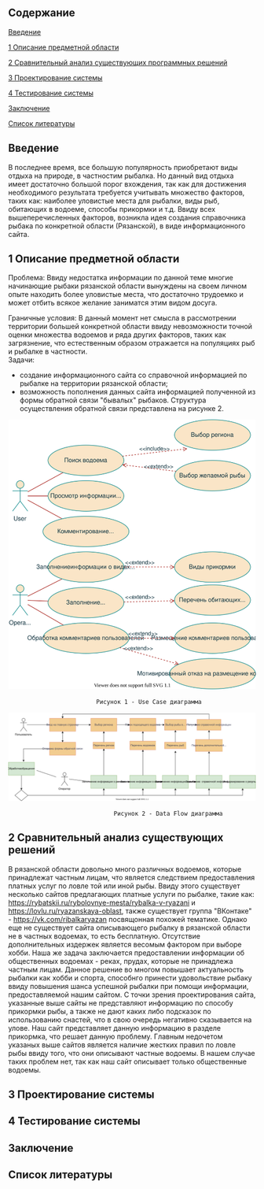 
## Содержание 

[Введение](#introdution) 

[1 Описание предметной области](#domainDescription) 


[2 Сравнительный анализ существующих программных решений](#existSoftware) 


[3 Проектирование системы](#Systemdesign)


[4 Тестирование системы](#Checkingandtestingthesystem)


[Заключение](#Conclusion)


[Список литературы](#Listofliterature)


<a name="introduction"/>

## Введение
   В последнее время, все большую популярность приобретают виды отдыха на природе, в частностим рыбалка. Но данный вид отдыха
имеет достаточно большой порог вхождения, так как для достижения необходимого результата требуется учитывать множество факторов,
таких как: наиболее уловистые места для рыбалки, виды рыб, обитающих в водоеме, способы прикормки и т.д. 
Ввиду всех вышеперечисленных факторов, возникла идея создания справочника рыбака по конкретной области (Рязанской), в виде информационного сайта. 

<a name="domainDescription"/>

## 1 Описание предметной области

Проблема:
    Ввиду недостатка информации по данной теме многие начинающие рыбаки рязанской области вынуждены на своем личном опыте находить более 
уловистые места, что достаточно трудоемко и может отбить всякое желание заниматся этим видом досуга.  
     
Граничные условия:
    В данный момент нет смысла в рассмотрении территории большей конкретной области ввиду невозможности точной оценки множества водоемов и 
ряда других факторов, таких как загрязнение, что естественным образом отражается на популяциях рыб и рыбалке в частности.  
Задачи:
- создание информационного сайта со справочной информацией по рыбалке на территории рязанской области;
- возможность пополнения данных сайта информацией полученной из формы обратной связи "бывалых" рыбаков.
Структура осуществления обратной связи представлена на рисунке 2.

                                                          
![Use case](https://raw.githubusercontent.com/Gsuslov/site/main/use%20readme.svg)
                                                                  
							 Рисунок 1 - Use Case диаграмма
								  
![DFD](https://raw.githubusercontent.com/Gsuslov/site/develop/DFD%20latest.svg)
                                                                    
						          Рисунок 2 - Data Flow диаграмма 


<a name="existSoftware">

## 2 Сравнительный анализ существующих решений
	
В рязанской области довольно много различных водоемов, которые принадлежат частным лицам, что является следствием предоставления платных услуг по ловле той или иной рыбы.
Ввиду этого существует несколько сайтов предлагающих платные услуги по рыбалке, такие как: https://rybatskii.ru/rybolovnye-mesta/rybalka-v-ryazani и https://lovlu.ru/ryazanskaya-oblast, также существует группа "ВКонтаке" - https://vk.com/ribalkaryazan посвящонная похожей тематике. Однако  еще не существует сайта описывающего рыбалку в рязанской области не в частных водоемах, то есть бесплатную. Отсутствие дополнительных издержек является весомым фактором при выборе хобби. Наша же задача заключается предоставлении информации об общественных водоемах - реках, прудах, которые не принадлежа частным лицам. Данное решение во многом повышает актуальность рыбалки как хобби и спорта, способнго принести удовольствие рыбаку ввиду повышения шанса успешной рыбалки при помощи информации, предоставляемой нашим сайтом. С точки зрения проектирования сайта, указанные выше сайты не представляют информацию по способу прикормки рыбы, а также не дают каких либо подсказок по использованию снастей, что в свою очередь негативно сказывается на улове. Наш сайт
представляет данную информацию в разделе прикормка, что решает данную проблему.	Главным недочетом указаных выше сайтов является наличие жестких правил по ловле рыбы ввиду того, что они описывают частные водоемы. В нашем случае таких проблем нет, так как наш сайт описывает только общественные водоемы.  	
		

## 3 Проектирование системы

## 4 Тестирование системы

## Заключение
 
## Список литературы                           
	
	
